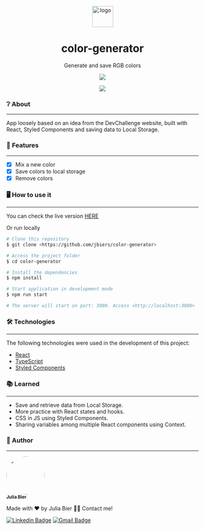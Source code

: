 <p align="center">
  <img width="55": black" src="https://raw.githubusercontent.com/jbiers/color-generator/main/public/favicon.ico" alt="logo">
</p>
<h1 align="center">color-generator</h1>
<p align="center">Generate and save RGB colors</p>
    <p align="center">             
<img src="https://img.shields.io/static/v1?label=License&message=MIT&color=363940&style=for-the-badge&logo=ghost"/>
 </p> 
                                                                                                                 
                                                                                                                
<p align="center">             
<img src="https://user-images.githubusercontent.com/85142222/161788231-a9f20ad5-25d2-4efa-9cc4-b4f63065f636.png"/>
 </p>                                                                                                             

                                                                                                  
### ❔ About                                                                          
---                                                                                                                 
App loosely based on an idea from the DevChallenge website, built with React, Styled Components and saving data to Local Storage.
                                                                                                                
### 🎈 Features
---
- [x] Mix a new color
- [x] Save colors to local storage
- [x] Remove colors
                                                                                                                 
### 🖥 How to use it
---                                                                                                                 
  You can check the live version [HERE](https://a-color-generator.netlify.app/)
                                                                                                                 
  Or run locally
  ```bash
# Clone this repository
$ git clone <https://github.com/jbiers/color-generator>

# Access the project folder
$ cd color-generator

# Install the dependencies
$ npm install

# Start application in development mode
$ npm run start

# The server will start on port: 3000. Access <http://localhost:3000>
```                                                                                                              
                                                                                                                 
### 🛠 Technologies
---
The following technologies were used in the development of this project:

- [React](https://pt-br.reactjs.org/)
- [TypeScript](https://www.typescriptlang.org/)
- [Styled Components](https://styled-components.com/)                                                                                                               
                         
### 📚 Learned
---
- Save and retrieve data from Local Storage.
- More practice with React states and hooks.
- CSS in JS using Styled Components.
- Sharing variables among multiple React components using Context.
                                                                  
### 👩 Author
---
<a href="https://github.com/jbiers">
 <img style="border-radius: 50%;" src="https://avatars.githubusercontent.com/u/85142222?s=400&u=e71d212eafda371d12260e53154b40970ebeb4be&v=4" width="100px;" alt=""/>
 <br />
 <sub><b>Julia Bier</b></sub></a>


Made with ❤️ by Julia Bier 👋🏽 Contact me!

 [![Linkedin Badge](https://img.shields.io/badge/-Julia-blue?style=flat-square&logo=Linkedin&logoColor=white&link=https://www.linkedin.com/in/julia-bier-suriano/)](https://www.linkedin.com/in/tgmarinho/) 
[![Gmail Badge](https://img.shields.io/badge/-juliabiersuriano@gmail.com-c14438?style=flat-square&logo=Gmail&logoColor=white&link=mailto:juliabiersuriano@gmail.com)](mailto:juliabiersuriano@gmail.com)
